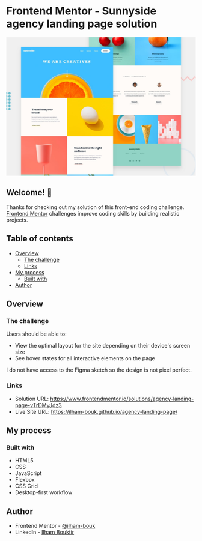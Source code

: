# Frontend Mentor - Sunnyside agency landing page solution

![Design preview for the Sunnyside agency landing page coding challenge](design/desktop-preview.jpg)

## Welcome! 👋

Thanks for checking out my solution of this front-end coding challenge.<br>
[Frontend Mentor](https://www.frontendmentor.io) challenges improve coding skills by building realistic projects.

## Table of contents

- [Overview](#overview)
  - [The challenge](#the-challenge)
  - [Links](#links)
- [My process](#my-process)
  - [Built with](#built-with)
- [Author](#author)

## Overview

### The challenge

Users should be able to:

- View the optimal layout for the site depending on their device's screen size
- See hover states for all interactive elements on the page

I do not have access to the Figma sketch so the design is not pixel perfect.

### Links

- Solution URL: https://www.frontendmentor.io/solutions/agency-landing-page-vTrDMyJdz3
- Live Site URL: https://ilham-bouk.github.io/agency-landing-page/

## My process

### Built with

- HTML5
- CSS
- JavaScript
- Flexbox
- CSS Grid
- Desktop-first workflow

## Author

- Frontend Mentor - [@ilham-bouk](https://www.frontendmentor.io/profile/ilham-bouk)
- LinkedIn - [Ilham Bouktir](https://www.linkedin.com/in/ilham-bouktir-0b266b31b) 
